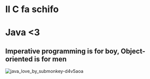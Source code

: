 # Il C fa schifo

# Java <3
## Imperative programming  is for boy, Object-oriented is for men

![java_love_by_submonkey-d4v5aoa](https://cloud.githubusercontent.com/assets/24460427/23279611/3c3c9db4-fa16-11e6-89f7-e634caae5f7f.png)
